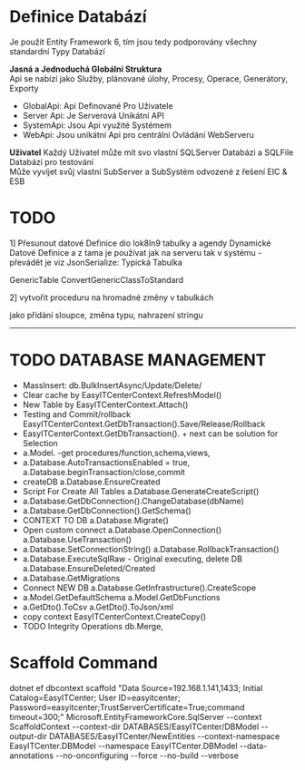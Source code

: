 ﻿# Definice Databází   

Je použit Entity Framework 6, tím jsou tedy podporovány všechny standardní Typy Databází   

**Jasná a Jednoduchá Globální Struktura**    
Api se nabízí jako Služby, plánované úlohy, Procesy, Operace, Generátory, Exporty   

- GlobalApi: Api Definované Pro Uživatele
- Server Api: Je Serverová Unikátní API
- SystemApi: Jsou Api využité Systémem
- WebApi: Jsou unikátní Api pro centrální Ovládání WebServeru

**Uživatel**
Každý Uživatel může mít svo vlastní SQLServer  Databázi a SQLFile Databázi pro testování    
Může vyvíjet svůj vlastní SubServer a SubSystém odvozené z řešení EIC & ESB  




# TODO

1] Přesunout datové Definice dio lok8ln9 tabulky a agendy Dynamické Datové Definice
a z tama je používat jak na serveru tak v systému - převádět je viz JsonSerialize: Typická Tabulka

GenericTable ConvertGenericClassToStandard

2] vytvořit proceduru na hromadné změny v tabulkách 

jako přidání sloupce, změna typu, nahrazení stringu


---   
# TODO DATABASE MANAGEMENT   

*   MassInsert: db.BulkInsertAsync/Update/Delete/ 
*   Clear cache by EasyITCenterContext.RefreshModel()
*   New Table by EasyITCenterContext.Attach()
*   Testing and Commit/rollback EasyITCenterContext.GetDbTransaction().Save/Release/Rollback 
*   EasyITCenterContext.GetDbTransaction(). + next can be solution for Selection
*   a.Model. -get procedures/function,schema,views,
*   a.Database.AutoTransactionsEnabled = true, a.Database.beginTransaction/close,commit
*   createDB a.Database.EnsureCreated
*   Script For Create All Tables a.Database.GenerateCreateScript()
*   a.Database.GetDbConnection().ChangeDatabase(dbName)
*   a.Database.GetDbConnection().GetSchema()
*   CONTEXT TO DB a.Database.Migrate()
*   Open custom connect a.Database.OpenConnection() a.Database.UseTransaction() 
*   a.Database.SetConnectionString() a.Database.RollbackTransaction()
*   a.Database.ExecuteSqlRaw - Original executing, delete DB a.Database.EnsureDeleted/Created
*   a.Database.GetMigrations 
*   Connect NEW DB a.Database.GetInfrastructure().CreateScope
*   a.Model.GetDefaultSchema a.Model.GetDbFunctions
*   a.GetDto().ToCsv a.GetDto().ToJson/xml 
*   copy context EasyITCenterContext.CreateCopy()
*   TODO Integrity Operations db.Merge, 



#   Scaffold Command

dotnet ef dbcontext scaffold "Data Source=192.168.1.141,1433; Initial Catalog=EasyITCenter; User ID=easyitcenter;\
Password=easyitcenter;TrustServerCertificate=True;command timeout=300;" Microsoft.EntityFrameworkCore.SqlServer --context ScaffoldContext
--context-dir DATABASES/EasyITCenter/DBModel --output-dir DATABASES/EasyITCenter/NewEntities --context-namespace EasyITCenter.DBModel
--namespace EasyITCenter.DBModel --data-annotations --no-onconfiguring --force --no-build --verbose
